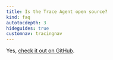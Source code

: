 ```yaml
---
title: Is the Trace Agent open source?
kind: faq
autotocdepth: 3
hideguides: true
customnav: tracingnav
---
```


Yes, [check it out on GitHub](https://github.com/DataDog/datadog-trace-agent).